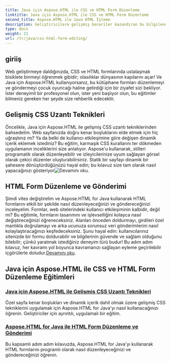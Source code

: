 ```yaml
---
title: Java için Aspose.HTML ile CSS ve HTML Form Düzenleme
linktitle: Java için Aspose.HTML ile CSS ve HTML Form Düzenleme
second_title: Aspose.HTML ile Java HTML İşleme
description: Geliştiricilere gelişmiş beceriler kazandıran bu bilgilendirici eğitimlerle Aspose.HTML for Java ile CSS ve HTML formlarını düzenlemeyi hızla öğrenin.
type: docs
weight: 21
url: /tr/java/css-html-form-editing/
---
```

## giriiş

Web geliştirmeye daldığınızda, CSS ve HTML formlarında ustalaşmak bisiklete binmeyi öğrenmek gibidir; olasılıklar dünyasının kapılarını açar! Ve Java için Aspose.HTML kullanıyorsanız, bu kütüphane formları düzenlemeyi ve göndermeyi çocuk oyuncağı haline getirdiği için bir ziyafet sizi bekliyor. İster deneyimli bir profesyonel olun, ister yeni başlıyor olun, bu eğitimler bilmeniz gereken her şeyde size rehberlik edecektir.

## Gelişmiş CSS Uzantı Teknikleri

Öncelikle, Java için Aspose.HTML ile gelişmiş CSS uzantı tekniklerinden bahsedelim. Web sayfanızda doğru kenar boşluklarını elde etmek için hiç uğraştınız mı? Ya da belki de kullanıcı etkileşimine göre değişen dinamik içerik eklemek istediniz? Bu eğitim, karmaşık CSS kurallarını ter dökmeden uygulamanın inceliklerini size anlatıyor. Aspose'u kullanarak, stilleri programatik olarak düzenleyebilir ve izleyicilerinize uyum sağlayan görsel olarak çekici düzenler oluşturabilirsiniz. Statik bir sayfayı dinamik bir şahesere dönüştürdüğünüzü hayal edin; bu kılavuz size tam olarak nasıl yapacağınızı gösteriyor![Devamını oku](./advanced-css-extension/).

## HTML Form Düzenleme ve Gönderimi

Şimdi vites değiştirelim ve Aspose.HTML for Java kullanarak HTML formlarını etkili bir şekilde nasıl düzenleyeceğinizi ve göndereceğinizi inceleyelim. Formlar, web sitelerindeki kullanıcı etkileşiminin kalbidir, değil mi? Bu eğitimle, formların tasarımını ve işlevselliğini kolayca nasıl değiştireceğinizi öğreneceksiniz. Alanları önceden doldurmayı, girdileri özel mantıkla doğrulamayı ve arka ucunuza sorunsuz veri gönderimlerini nasıl kolaylaştıracağınızı keşfedeceksiniz. Şunu hayal edin: kullanıcılarınız sitenizde bir formu doldurabilir ve bilgilerinin güvende ve sağlam olduğunu bilebilir; çünkü yaratmak istediğiniz deneyim türü budur! Bu adım adım kılavuz, her kavramı yol boyunca kavramanızı sağlayan eyleme geçirilebilir içgörülerle doludur.[Devamını oku](./html-form-editing/). 

## Java için Aspose.HTML ile CSS ve HTML Form Düzenleme Eğitimleri
### [Java için Aspose.HTML ile Gelişmiş CSS Uzantı Teknikleri](./advanced-css-extension/)
Özel sayfa kenar boşlukları ve dinamik içerik dahil olmak üzere gelişmiş CSS tekniklerini uygulamak için Aspose.HTML for Java'yı nasıl kullanacağınızı öğrenin. Geliştiriciler için ayrıntılı, uygulamalı bir eğitim.
### [Aspose.HTML for Java ile HTML Form Düzenleme ve Gönderimi](./html-form-editing/)
Bu kapsamlı adım adım kılavuzda, Aspose.HTML for Java'yı kullanarak HTML formlarını programlı olarak nasıl düzenleyeceğinizi ve göndereceğinizi öğrenin.